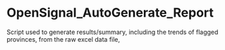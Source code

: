 # OpenSignal_AutoGenerate_Report
Script used to generate results/summary, including the trends of flagged provinces, from the raw excel data file, 
